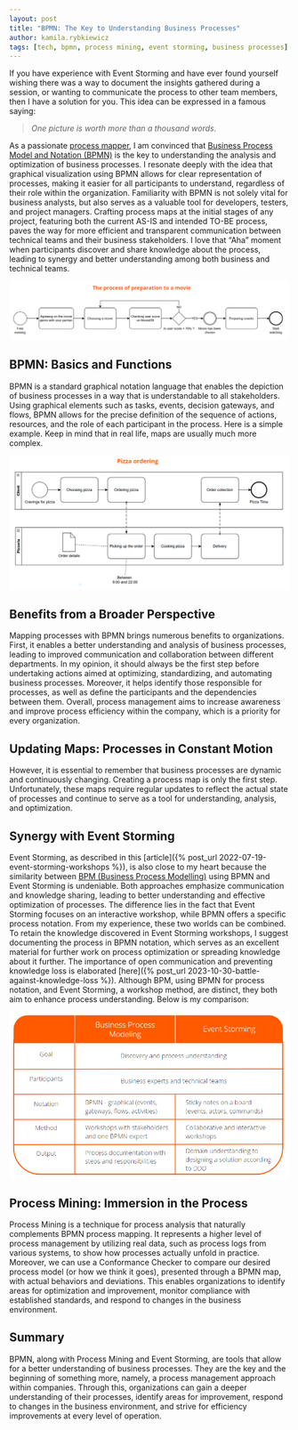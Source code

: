```yaml
---
layout: post
title: "BPMN: The Key to Understanding Business Processes"
author: kamila.rybkiewicz
tags: [tech, bpmn, process mining, event storming, business processes]
---
```


If you have experience with Event Storming and have ever found yourself wishing there was a way to document the insights gathered during a session,
or wanting to communicate the process to other team members, then I have a solution for you. This idea can be expressed in a famous saying:
>_One picture is worth more than a thousand words._

As a passionate [process mapper](https://en.wikipedia.org/wiki/Business_process_mapping), I am convinced that [Business Process Model and Notation (BPMN)](https://en.wikipedia.org/wiki/Business_Process_Model_and_Notation) is the key to understanding the analysis and optimization of business processes.
I resonate deeply with the idea that graphical visualization using BPMN allows for clear representation of processes,
making it easier for all participants to understand, regardless of their role within the organization. Familiarity with BPMN is not solely vital for business
analysts, but also serves as a valuable tool for developers, testers, and project managers. Crafting process maps at the initial stages of any project, featuring
both the current AS-IS and intended TO-BE process, paves the way for more efficient and transparent communication between technical teams and their business stakeholders.
I love that “Aha” moment when participants discover and share knowledge about the process, leading to synergy and better understanding among both business and technical teams.

![BPMN simple example](/assets/img/articles/2024-06-04-bpmn-the-key-to-understanding-business-processes/bpmn_example_1.png)

## BPMN: Basics and Functions

BPMN is a standard graphical notation language that enables the depiction of business processes in a way that is understandable to all stakeholders.
Using graphical elements such as tasks, events, decision gateways, and flows, BPMN allows for the precise definition of the sequence of actions,
resources, and the role of each participant in the process.
Here is a simple example. Keep in mind that in real life, maps are usually much more complex.

![BPMN example](/assets/img/articles/2024-06-04-bpmn-the-key-to-understanding-business-processes/bpmn_example_2.png)

## Benefits from a Broader Perspective
Mapping processes with BPMN brings numerous benefits to organizations. First, it enables a better understanding and analysis of business processes,
leading to improved communication and collaboration between different departments. In my opinion, it should always be the first step before
undertaking actions aimed at optimizing, standardizing, and automating business processes. Moreover, it helps identify those responsible for
processes, as well as define the participants and the dependencies between them. Overall, process management aims to increase awareness and
improve process efficiency within the company, which is a priority for every organization.

## Updating Maps: Processes in Constant Motion
However, it is essential to remember that business processes are dynamic and continuously changing. Creating a process map is only the
first step. Unfortunately, these maps require regular updates to reflect the actual state of processes and continue to serve as a tool
for understanding, analysis, and optimization.

## Synergy with Event Storming
Event Storming, as described in this [article]({% post_url 2022-07-19-event-storming-workshops %}),
is also close to my heart because the similarity between [BPM (Business Process Modelling)](https://en.wikipedia.org/wiki/Business_process_modeling)
using BPMN and Event Storming is undeniable. Both approaches emphasize
communication and knowledge sharing, leading to better understanding and effective optimization of processes. The difference lies in the
fact that Event Storming focuses on an interactive workshop, while BPMN offers a specific process notation. From my experience, these two
worlds can be combined. To retain the knowledge discovered in Event Storming workshops, I suggest documenting the process in BPMN notation,
which serves as an excellent material for further work on process optimization or spreading knowledge about it further. The importance of
open communication and preventing knowledge loss is elaborated [here]({% post_url 2023-10-30-battle-against-knowledge-loss %}).
Although BPM, using BPMN for process notation, and Event Storming, a workshop method, are distinct, they both aim to enhance process understanding.
Below is my comparison:

![BPMN vs Event Storming](/assets/img/articles/2024-06-04-bpmn-the-key-to-understanding-business-processes/bpmn_vs_es.png)

## Process Mining: Immersion in the Process
Process Mining is a technique for process analysis that naturally complements BPMN process mapping. It represents a higher level
of process management by utilizing real data, such as process
logs from various systems, to show how processes actually unfold in practice. Moreover, we can use a Conformance
Checker to compare our desired process model (or how we think it goes), presented through a BPMN map, with actual behaviors and deviations.
This enables organizations to identify areas for optimization and improvement, monitor compliance with established standards, and respond
to changes in the business environment.

## Summary
BPMN, along with Process Mining and Event Storming, are tools that allow for a better understanding of business processes. They are the key
and the beginning of something more, namely, a process management approach within companies. Through this, organizations can gain a deeper
understanding of their processes, identify areas for improvement, respond to changes in the business environment, and strive for efficiency
improvements at every level of operation.
